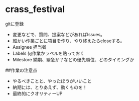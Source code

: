 # crass_festival
gitに登録

- 変更などで、質問、提案などがあればIssues。  
- 細かい作業ごとに項目を作り、やり終えたらcloseする。  
- Assignee 担当者  
- Labels 何作業かラベルを貼っておく  
- Milestore 納期、緊急か？などの優先順位、どのタイミングか  


##作業の注意点  
- やるべきことと、やったほうがいいこと  
- 納期には、とりあえず、動くものを！  
- 最終的にクオリティーUP  
